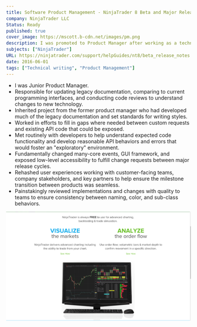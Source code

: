 ```yaml
---
title: Software Product Management - NinjaTrader 8 Beta and Major Release
company: NinjaTrader LLC
Status: Ready
published: true
cover_image: https://mscott.b-cdn.net/images/pm.png
description: I was promoted to Product Manager after working as a technical support lead for the NinjaTrader platform. When I was promoted, much of the early planning and specification was already completed, so I was brought on to help with the engineering implementation, user acceptance testing, and documentation up until the first major release of NinjaTrader 8 in November of 2016.
subjects: ["NinjaTrader"]
URL: https://ninjatrader.com/support/helpGuides/nt8/beta_release_notes.htm
date: 2016-06-01
tags: ["Technical writing", "Product Management"]
---
```


- I was Junior Product Manager.
- Responsible for updating legacy documentation, comparing to current programming interfaces, and conducting code reviews to understand changes to new technology.
- Inherited project from the former product manager who had developed much of the legacy documentation and set standards for writing styles.
- Worked in efforts to fill in gaps where needed between custom requests and existing API code that could be exposed.
- Met routinely with developers to help understand expected code functionality and develop reasonable API behaviors and errors that would foster an "exploratory" environment.
- Fundamentally changed many-core events, GUI framework, and exposed low-level accessibility to fulfill change requests between major release cycles.
- Rehashed user experiences working with customer-facing teams, company stakeholders, and key partners to help ensure the milestone transition between products was seamless.
- Painstakingly reviewed implementations and changes with quality to teams to ensure consistency between naming, color, and sub-class behaviors.

![alt text](../../static/work/images/pm1.png)
